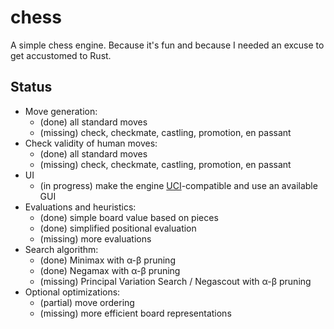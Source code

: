 # chess
A simple chess engine. 
Because it's fun and because I needed an excuse to get accustomed to Rust.

## Status
- Move generation:
  - (done) all standard moves
  - (missing) check, checkmate, castling, promotion, en passant
- Check validity of human moves:
  - (done) all standard moves
  - (missing) check, checkmate, castling, promotion, en passant
- UI 
  - (in progress) make the engine [UCI](https://en.wikipedia.org/wiki/Universal_Chess_Interface)-compatible and use an available GUI
- Evaluations and heuristics:
  - (done) simple board value based on pieces
  - (done) simplified positional evaluation
  - (missing) more evaluations
- Search algorithm:
  - (done) Minimax with α-β pruning
  - (done) Negamax with α-β pruning
  - (missing) Principal Variation Search / Negascout with α-β pruning
- Optional optimizations:
  - (partial) move ordering
  - (missing) more efficient board representations


